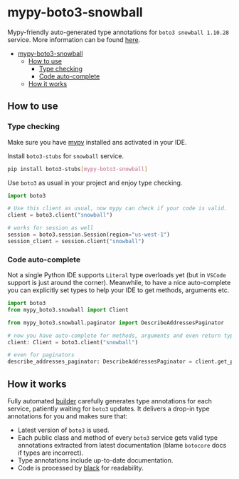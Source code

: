 # mypy-boto3-snowball

Mypy-friendly auto-generated type annotations for `boto3 snowball 1.10.28` service.
More information can be found [here](https://github.com/vemel/mypy_boto3).

- [mypy-boto3-snowball](#mypy-boto3-snowball)
  - [How to use](#how-to-use)
    - [Type checking](#type-checking)
    - [Code auto-complete](#code-auto-complete)
  - [How it works](#how-it-works)

## How to use

### Type checking

Make sure you have [mypy](https://github.com/python/mypy) installed ans activated in your IDE.

Install `boto3-stubs` for `snowball` service.

```bash
pip install boto3-stubs[mypy-boto3-snowball]
```

Use `boto3` as usual in your project and enjoy type checking.

```python
import boto3

# Use this client as usual, now mypy can check if your code is valid.
client = boto3.client("snowball")

# works for session as well
session = boto3.session.Session(region="us-west-1")
session_client = session.client("snowball")

```

### Code auto-complete

Not a single Python IDE supports `Literal` type overloads yet (but in `VSCode` support is just around the corner).
Meanwhile, to have a nice auto-complete you can explicitly set types to help your IDE to get methods, arguments etc.

```python
import boto3
from mypy_boto3.snowball import Client

from mypy_boto3.snowball.paginator import DescribeAddressesPaginator

# now you have auto-complete for methods, arguments and even return types
client: Client = boto3.client("snowball")

# even for paginators
describe_addresses_paginator: DescribeAddressesPaginator = client.get_paginator("describe_addresses")
```

## How it works

Fully automated [builder](https://github.com/vemel/mypy_boto3) carefully generates
type annotations for each service, patiently waiting for `boto3` updates. It delivers
a drop-in type annotations for you and makes sure that:

- Latest version of `boto3` is used.
- Each public class and method of every `boto3` service gets valid type annotations
  extracted from latest documentation (blame `botocore` docs if types are incorrect).
- Type annotations include up-to-date documentation.
- Code is processed by [black](https://github.com/psf/black) for readability.